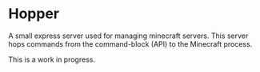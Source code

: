 # Hopper

A small express server used for managing minecraft servers. This server hops commands from the command-block (API) to the Minecraft process.

This is a work in progress.
